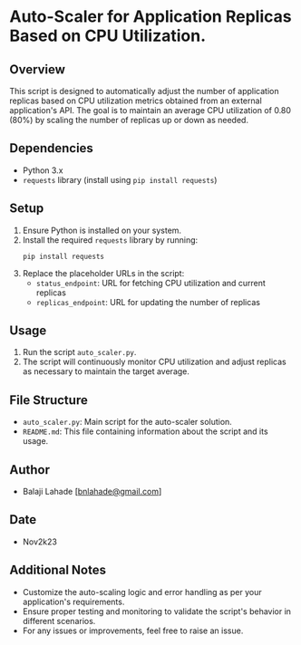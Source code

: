 # Auto-Scaler for Application Replicas Based on CPU Utilization.

## Overview
This script is designed to automatically adjust the number of application replicas based on CPU utilization metrics obtained from an external application's API. The goal is to maintain an average CPU utilization of 0.80 (80%) by scaling the number of replicas up or down as needed.

## Dependencies
- Python 3.x
- `requests` library (install using `pip install requests`)

## Setup
1. Ensure Python is installed on your system.
2. Install the required `requests` library by running:
    ```
    pip install requests
    ```
3. Replace the placeholder URLs in the script:
   - `status_endpoint`: URL for fetching CPU utilization and current replicas
   - `replicas_endpoint`: URL for updating the number of replicas

## Usage
1. Run the script `auto_scaler.py`.
2. The script will continuously monitor CPU utilization and adjust replicas as necessary to maintain the target average.

## File Structure
- `auto_scaler.py`: Main script for the auto-scaler solution.
- `README.md`: This file containing information about the script and its usage.

## Author
- Balaji Lahade [bnlahade@gmail.com]

## Date
- Nov2k23

## Additional Notes
- Customize the auto-scaling logic and error handling as per your application's requirements.
- Ensure proper testing and monitoring to validate the script's behavior in different scenarios.
- For any issues or improvements, feel free to raise an issue.
